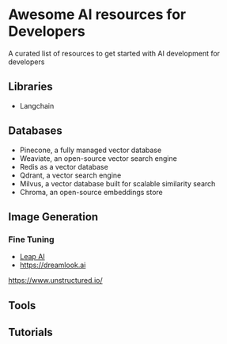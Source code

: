 # Awesome AI resources for Developers

A curated list of resources to get started with AI development for developers

## Libraries
- Langchain

## Databases
- Pinecone, a fully managed vector database
- Weaviate, an open-source vector search engine
- Redis as a vector database
- Qdrant, a vector search engine
- Milvus, a vector database built for scalable similarity search
- Chroma, an open-source embeddings store

## Image Generation
### Fine Tuning
- [Leap AI](https://www.tryleap.ai/)
- https://dreamlook.ai

https://www.unstructured.io/

## Tools

## Tutorials
